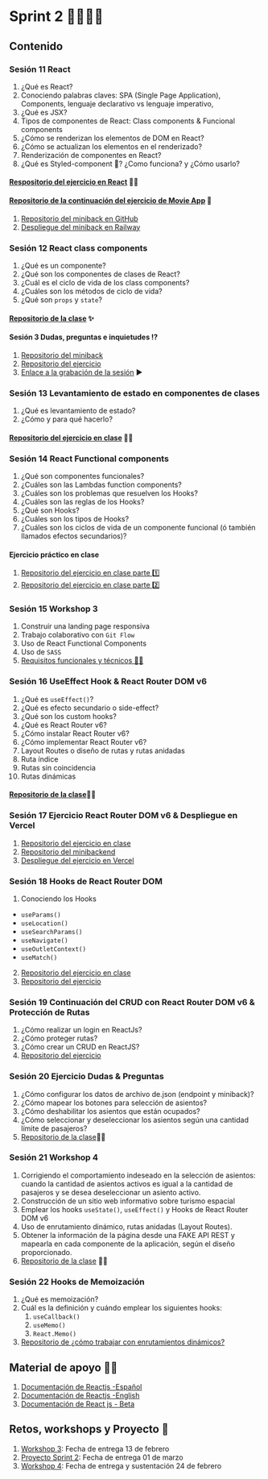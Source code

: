 # Sprint 2 🐱‍💻🐱‍💻
## Contenido
### Sesión 11 React
1. ¿Qué es React?
2. Conociendo palabras claves: SPA (Single Page Application), Components, lenguaje declarativo vs lenguaje imperativo,
3. ¿Qué es JSX?
4. Tipos de componentes de React: Class components & Funcional components
5. ¿Cómo se renderizan los elementos de DOM en React?
6. ¿Cómo se actualizan los elementos en el renderizado?
5. Renderización de componentes en React?
6. ¿Qué es Styled-component 💅? ¿Como funciona? y ¿Cómo usarlo? 
#### [Respositorio del ejercicio en React](https://github.com/hispanos/react-webpack-c3) 🐱‍👤
#### [Repositorio de la continuación del ejercicio de Movie App](https://github.com/WhitneySt/continuacion-session10-exercise) 📱
1. [Repositorio del miniback en GitHub](https://github.com/WhitneySt/miniback-test-webpack-c3)
2. [Despliegue del miniback en Railway](https://miniback-test-webpack-c3-production.up.railway.app/favorites)
### Sesión 12 React class components
1. ¿Qué es un componente?
2. ¿Qué son los componentes de clases de React?
3. ¿Cuál es el ciclo de vida de los class components?
4. ¿Cuáles son los métodos de ciclo de vida?
5. ¿Qué son `props` y `state`?
#### [Repositorio de la clase](https://github.com/hispanos/react-webpack-c3) ✨
#### Sesión 3 Dudas, preguntas e inquietudes ⁉
1. [Repositorio del miniback](https://github.com/WhitneySt/miniback-sesion3-dudas)
2. [Repositorio del ejercicio](https://github.com/WhitneySt/session3-dudas)
3. [Enlace a la grabación de la sesión](https://makaia-my.sharepoint.com/:v:/g/personal/mentoria_bootcamp_makaia_org/ERxpq8dUF9xOlQ-8lkYjfk8BwT0N0fy4YUxLI2Z8snqecQ?e=bX2YrO) ▶
### Sesión 13 Levantamiento de estado en componentes de clases
1. ¿Qué es levantamiento de estado? 
2. ¿Cómo y para qué hacerlo?
#### [Repositorio del ejercicio en clase](https://github.com/Esteark/ClassComponentsClass) 🐱‍👤
### Sesión 14 React Functional components
1. ¿Qué son componentes funcionales?
2. ¿Cuáles son las Lambdas function components?
3. ¿Cuáles son los problemas que resuelven los Hooks?
4. ¿Cuáles son las reglas de los Hooks?
5. ¿Qué son Hooks?
6. ¿Cuáles son los tipos de Hooks?
7. ¿Cuáles son los ciclos de vida de un componente funcional (ó también llamados efectos secundarios)?
#### Ejercicio práctico en clase
1. [Repositorio del ejercicio en clase parte 1️⃣](https://github.com/hispanos/imc-react)
2. [Repositorio del ejercicio en clase parte 2️⃣](https://github.com/AngieValgie/test-react)
### Sesión 15 Workshop 3
1. Construir una landing page responsiva
2. Trabajo colaborativo con `Git Flow`
3. Uso de React Functional Components
4. Uso de `SASS`
5. [Requisitos funcionales y técnicos 🐱‍🏍](https://makaia-my.sharepoint.com/:b:/g/personal/mentoria_bootcamp_makaia_org/EbdTzcMRvPpGjuDIjtbvWXIB7dkL7Ha1KvdGncljex2JqQ?e=4BJ0J7)
### Sesión 16 UseEffect Hook & React Router DOM v6
1. ¿Qué es `useEffect()`?
2. ¿Qué es efecto secundario o side-effect?
3. ¿Qué son los custom hooks?
4. ¿Qué es React Router v6?
5. ¿Cómo instalar React Router v6?
6. ¿Cómo implementar React Router v6?
7. Layout Routes  o diseño de rutas y rutas anidadas
8. Ruta índice
9. Rutas sin coincidencia
10. Rutas dinámicas
#### [Repositorio de la clase](https://github.com/hispanos/test-react-router)🐱‍👤
### Sesión 17 Ejercicio React Router DOM v6 & Despliegue en Vercel
1. [Repositorio del ejercicio en clase](https://github.com/hispanos/test-blog-react)
2. [Repositorio del minibackend](https://github.com/hispanos/back-blog)
3. [Despliegue del ejercicio en Vercel](https://blog-react-eosin.vercel.app/)
### Sesión 18 Hooks de React Router DOM
1. Conociendo los Hooks
  - `useParams()`
  - `useLocation()`
  - `useSearchParams()`
  - `useNavigate()`
  - `useOutletContext()`
  - `useMatch()`
 2. [Repositorio del ejercicio en clase](https://github.com/MAKAIABootcamp/frontend-cohorte-3/tree/main/sprint-2/test-blog-react)
 3. [Repositorio del ejercicio ](https://github.com/MAKAIABootcamp/frontend-cohorte-3/tree/main/sprint-2/back-blog)
 ### Sesión 19 Continuación del CRUD con React Router DOM v6 & Protección de Rutas
 1. ¿Cómo realizar un login en ReactJs?
 2. ¿Cómo proteger rutas?
 3. ¿Cómo crear un CRUD en ReactJS?
 4. [Repositorio del ejercicio](https://github.com/MAKAIABootcamp/frontend-cohorte-3/tree/main/sprint-2/test-blog-react-session-19)
### Sesión 20 Ejercicio Dudas & Preguntas
1. ¿Cómo configurar los datos de archivo de.json (endpoint y miniback)?
2. ¿Cómo mapear los botones para selección de asientos?
3. ¿Cómo deshabilitar los asientos que están ocupados?
4. ¿Cómo seleccionar y deseleccionar los asientos según una cantidad límite de pasajeros?
5. [Repositorio de la clase](https://github.com/MAKAIABootcamp/frontend-cohorte-3/tree/main/sprint-2/seleccion-asientos)🐱‍👤
### Sesión 21 Workshop 4
1. Corrigiendo el comportamiento indeseado en la selección de asientos: cuando la cantidad de asientos activos es igual a la cantidad de pasajeros y se desea deseleccionar un asiento activo.
2. Construcción de un sitio web informativo sobre turismo espacial
3. Emplear los hooks `useState()`, `useEffect()` y Hooks de React Router DOM v6
4. Uso de enrutamiento dinámico, rutas anidadas (Layout Routes).
5. Obtener la información de la página desde una FAKE API REST y mapearla en cada componente de la aplicación, según el diseño proporcionado. 
6. [Repositorio de la clase](https://github.com/MAKAIABootcamp/frontend-cohorte-3/tree/main/sprint-2/seleccion-asientos) 🐱‍👤
### Sesión 22 Hooks de Memoización
1. ¿Qué es memoización?
2. Cuál es la definición y cuándo emplear los siguientes hooks:
    1. `useCallback()`
    2. `useMemo()`
    3. `React.Memo()`
3. [Repositorio de ¿cómo trabajar con enrutamientos dinámicos?](https://github.com/MAKAIABootcamp/frontend-cohorte-3/tree/main/sprint-2/ejercicio-sesion22)
## Material de apoyo 🐱‍👓
1. [Documentación de Reactjs -Español](https://es.reactjs.org/docs/getting-started.html)
2. [Documentación de Reactjs -English](https://reactjs.org/docs/getting-started.html)
3. [Documentación de React js - Beta](https://beta.es.reactjs.org/)
## Retos, workshops y Proyecto 🤖
1. [Workshop 3](https://makaia-my.sharepoint.com/:b:/g/personal/mentoria_bootcamp_makaia_org/EbdTzcMRvPpGjuDIjtbvWXIB7dkL7Ha1KvdGncljex2JqQ?e=4BJ0J7): Fecha de entrega 13 de febrero
2. [Proyecto Sprint 2](https://makaia-my.sharepoint.com/:f:/g/personal/mentoria_bootcamp_makaia_org/Em6wH6d-B3ROuf_q87_5thIBOGdTtO2-BZyWOVV_3p-MNQ?e=CLQVqN): Fecha de entrega 01 de marzo 
3. [Workshop 4](https://makaia-my.sharepoint.com/:b:/g/personal/mentoria_bootcamp_makaia_org/EQcqDPaJ8VJPoqaOfUcyXFQBPKbS27lRcPevgJfQAGDZ7w?e=8QcjdA): Fecha de entrega y sustentación 24 de febrero
